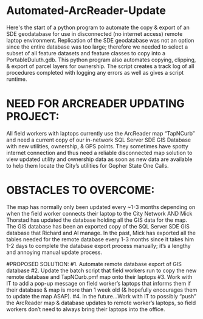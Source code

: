 # Automated-ArcReader-Update
Here's the start of a python program to automate the copy &amp; export of an SDE geodatabase for use in disconnected (no internet access) remote laptop environment. Replication of the SDE geodatabase was not an option since the entire database was too large; therefore we needed to select a subset of all feature datasets and feature classes to copy into a PortableDuluth.gdb. This python program also automates copying, clipping, &amp; export of parcel layers for ownership. The script creates a track log of all procedures completed with logging any errors as well as gives a script runtime. 

# NEED FOR ARCREADER UPDATING PROJECT:
All field workers with laptops currently use the ArcReader map “TapNCurb” and need a current copy of our in-network SQL Server SDE GIS Database with new utilities, ownership, & GPS points. They sometimes have spotty internet connection and thus need a reliable disconnected map solution to view updated utility and ownership data as soon as new data are available to help them locate the City’s utilities for Gopher State One Calls.

# OBSTACLES TO OVERCOME:
The map has normally only been updated every ~1-3 months depending on when the field worker connects their laptop to the City Network AND Mick Thorstad has updated the database holding all the GIS data for the map. The GIS database has been an exported copy of the SQL Server SDE GIS database that Richard and Al manage. In the past, Mick has exported all the tables needed for the remote database every 1-3 months since it takes him 1-2 days to complete the database export process manually; it’s a lengthy and annoying manual update process.

#PROPOSED SOLUTION:
#1.	Automate remote database export of GIS database
#2.	Update the batch script that field workers run to copy the new remote database and TapNCurb.pmf map onto their laptops
#3.	Work with IT to add a pop-up message on field worker’s laptops that informs them if their database & map is more than 1 week old (& hopefully encourages them to update the map ASAP).
#4.	In the future…Work with IT to possibly “push” the ArcReader map & database updates to remote worker’s laptops, so field workers don’t need to always bring their laptops into the office.
